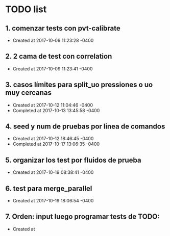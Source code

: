 # TODO list
## 1. comenzar tests con pvt-calibrate
- Created at   2017-10-09 11:23:28 -0400

## 2. 2 cama de test con correlation
- Created at   2017-10-09 11:23:41 -0400

## 3. casos límites para split_uo pressiones o uo muy cercanas
- Created at   2017-10-12 11:04:46 -0400
- Completed at 2017-10-13 13:45:58 -0400

## 4. seed y num de pruebas por linea de comandos
- Created at   2017-10-12 18:46:45 -0400
- Completed at 2017-10-17 13:06:35 -0400

## 5. organizar los test por fluidos de prueba
- Created at   2017-10-19 08:38:41 -0400

## 6. test para merge_parallel
- Created at   2017-10-19 18:06:54 -0400

## 7. Orden: input luego programar tests de TODO: 
- Created at   

